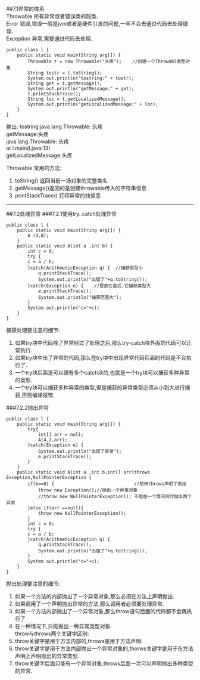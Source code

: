 ##7.1异常的体系  
Throwable 所有异常或者错误类的超类.  
Error     错误,错误一般是jvm或者是硬件引发的问题,一半不会去通过代码去处理错误.  
Exception 异常,需要通过代码去处理.  

    public class l {
        public static void main(String arg[]) {
            Throwable t = new Throwable("头疼");    //创建一个Throwabl类型对象
            String tostr = t.toString();          
            System.out.println("tostring:" + tostr);
            String get = t.getMessage();
            System.out.println("getMessage:" + get);
            t.printStackTrace();    
            String loc = t.getLocalizedMessage();
            System.out.println("getLocalizedMessage:" + loc);
        }
    }
输出:
tostring:java.lang.Throwable: 头疼  
getMessage:头疼  
java.lang.Throwable: 头疼  
	at l.main(l.java:13)  
getLocalizedMessage:头疼  

Throwable 常用的方法:  
1. toString() 返回当前一场对象的完整类名  
2. getMessage()返回的是创建throwable传入的字符串信息  
3. printStackTrace() 打印异常的栈信息  
***
##7.2处理异常
###7.2.1使用try..catch处理异常


    public class l {
        public static void main(String arg[]) {
            A (4,0);
        }
        public static void A(int a ,int b) {
            int c = 0;
            try {
            c = a / b;
            }catch(ArithmeticException q) {  //捕获类型小
                q.printStackTrace();
                System.out.println("出错了"+q.toString());
            }catch(Exception e) {    //要放在最后,它捕获类型大
                e.printStackTrace();
                System.out.println("捕获范围大");
            }
            System.out.println("c="+c);
        }
    }

捕获处理要注意的细节:  
1. 如果try块中代码除了异常经过了处理之后,那么try-catch块外面的代码可以正常执行.  
2. 如果try块中出了异常的代码,那么在try块中出现异常代码后面的代码是不会执行了.  
3. 一个try块后面是可以跟有多个catch块的,也就是一个try块可以捕获多种异常的类型.  
4. 一个try块可以捕获多种异常的类型,但是捕获的异常类型必须从小到大进行捕获,否则编译报错.  

###7.2.2抛出异常

    public class l {
        public static void main(String arg[]) {
            try{
                int[] arr = null;
                A(4,2,arr);
            }catch(Exception e) {
                System.out.println("出现了异常");
                e.printStackTrace();
            }
        }
        public static void A(int a ,int b,int[] arr)throws Exception,NullPointerException {
            if(b==0) {                              //使用throws声明了抛出
                throw new Exception();//抛出一个异常对象
                //throw new NullPointerException(); 不能在一个情况同时抛出两个异常
            }else if(arr ==null){
                throw new NullPointerException();
            }
            int c = 0;
            try {
            c = a / b;
            }catch(ArithmeticException q) {  
                q.printStackTrace();
                System.out.println("出错了"+q.toString());
            }
            System.out.println("c="+c);
        }
    }

抛出处理要注意的细节:  
1. 如果一个方法的内部抛出了一个异常对象,那么必须在方法上声明抛出.
2. 如果调用了一个声明抛出异常的方法,那么调用者必须要处理异常.
3. 如果一个方法内部抛出了一个异常对象,那么throw语句后面的代码都不会再执行了
4. 在一种情况下,只能抛出一种异常类型对象.  
throw与throws两个关键字区别:
1. throw关键字是用于方法内部的,throws是用于方法声明.
2. throw关键字是用于方法内部抛出一个异常对象的,thorws关键字是用于在方法声明上声明抛出的异常类型.
3. throw关键字后面只能有一个异常对象,throws后面一次可以声明抛出多种类型的异常.


